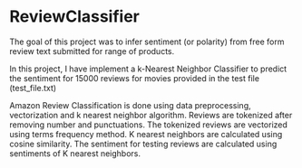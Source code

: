 # ReviewClassifier

The goal of this project was to infer sentiment (or polarity) from free form review text submitted for range of products.

In this project, I have implement a k-Nearest Neighbor Classifier to predict the sentiment for 15000 reviews for movies provided in the test file (test_file.txt)

Amazon Review Classification is done using data preprocessing, vectorization
and k nearest neighbor algorithm. Reviews are tokenized after removing number and
punctuations. The tokenized reviews are vectorized using terms frequency method.
K nearest neighbors are calculated using cosine similarity. The sentiment for testing
reviews are calculated using sentiments of K nearest neighbors.
